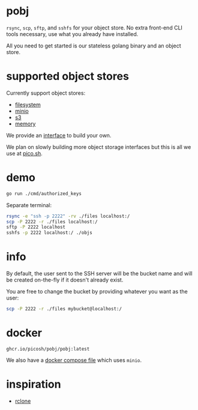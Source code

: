 # pobj

`rsync`, `scp`, `sftp`, and `sshfs` for your object store. No extra front-end CLI tools
necessary, use what you already have installed.

All you need to get started is our stateless golang binary and an object store.

# supported object stores

Currently support object stores:

- [filesystem](./storage/fs.go)
- [minio](./storage/minio.go)
- [s3](./storage/s3.go)
- [memory](./storage/memory.go)

We provide an [interface](./storage/storage.go) to build your own.

We plan on slowly building more object storage interfaces but this is all we use
at [pico.sh](http://pico.sh).

# demo

```bash
go run ./cmd/authorized_keys
```

Separate terminal:

```bash
rsync -e "ssh -p 2222" -rv ./files localhost:/
scp -P 2222 -r ./files localhost:/
sftp -P 2222 localhost
sshfs -p 2222 localhost:/ ./objs
```

# info

By default, the user sent to the SSH server will be the bucket name and will be
created on-the-fly if it doesn't already exist.

You are free to change the bucket by providing whatever you want as the user:

```bash
scp -P 2222 -r ./files mybucket@localhost:/
```

# docker

```
ghcr.io/picosh/pobj/pobj:latest
```

We also have a [docker compose file](./docker-compose.yml) which uses `minio`.

# inspiration

- [rclone](https://github.com/rclone/rclone)
